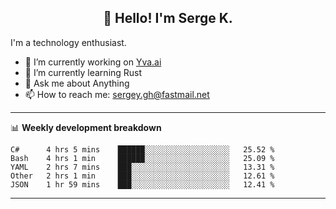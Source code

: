 <h2 align="center">👋 Hello! I'm Serge K.</h2>

I'm a technology enthusiast.

- 🔭 I’m currently working on [Yva.ai](https://www.yva.ai/)
- 🌱 I’m currently learning Rust
- 💬 Ask me about Anything
- 📫 How to reach me: sergey.gh@fastmail.net

-------

📊 **Weekly development breakdown**
<!--START_SECTION:waka-->
```text
C#      4 hrs 5 mins    ██████░░░░░░░░░░░░░░░░░░░   25.52 % 
Bash    4 hrs 1 min     ██████░░░░░░░░░░░░░░░░░░░   25.09 % 
YAML    2 hrs 7 mins    ███░░░░░░░░░░░░░░░░░░░░░░   13.31 % 
Other   2 hrs 1 min     ███░░░░░░░░░░░░░░░░░░░░░░   12.61 % 
JSON    1 hr 59 mins    ███░░░░░░░░░░░░░░░░░░░░░░   12.41 %
```
<!--END_SECTION:waka-->
-------
